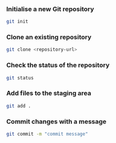 ### Initialise a new Git repository
```bash
git init
```
### Clone an existing repository
```bash
git clone <repository-url>
```
### Check the status of the repository
```bash
git status
```
### Add files to the staging area
```bash
git add .
```
### Commit changes with a message
```bash
git commit -m "commit message"
```
